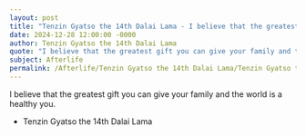 ```yaml
---
layout: post
title: "Tenzin Gyatso the 14th Dalai Lama - I believe that the greatest gift you"
date: 2024-12-28 12:00:00 -0000
author: Tenzin Gyatso the 14th Dalai Lama
quote: "I believe that the greatest gift you can give your family and the world is a healthy you."
subject: Afterlife
permalink: /Afterlife/Tenzin Gyatso the 14th Dalai Lama/Tenzin Gyatso the 14th Dalai Lama - I believe that the greatest gift you
---
```


I believe that the greatest gift you can give your family and the world is a healthy you.

- Tenzin Gyatso the 14th Dalai Lama
